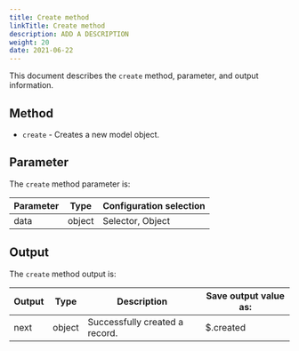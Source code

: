 ```yaml
---
title: Create method
linkTitle: Create method
description: ADD A DESCRIPTION
weight: 20
date: 2021-06-22
---
```


This document describes the `create` method, parameter, and output information.

## Method

* `create` - Creates a new model object.

## Parameter

The `create` method parameter is:

| Parameter | Type | Configuration selection |
| --- | --- | --- |
| data | object | Selector, Object |

## Output

The `create` method output is:

| Output | Type | Description | Save output value as: |
| --- | --- | --- | --- |
| next | object | Successfully created a record. | $.created |
